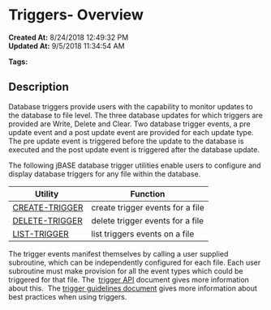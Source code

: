 # Triggers- Overview

**Created At:** 8/24/2018 12:49:32 PM  
**Updated At:** 9/5/2018 11:34:54 AM  

**Tags:**
<badge text='triggers' vertical='middle' />

## Description 

Database triggers provide users with the capability to monitor updates to the database to file level. The three database updates for which triggers are provided are Write, Delete and Clear. Two database trigger events, a pre update event and a post update event are provided for each update type. The pre update event is triggered before the update to the database is executed and the post update event is triggered after the database update.

The following jBASE database trigger utilities enable users to configure and display database triggers for any file within the database.


| Utility  | Function<br> |
| --- | --- |
| [CREATE-TRIGGER](334575-create-trigger)<br> | create trigger events for a file<br> |
| [DELETE-TRIGGER](334575-create-trigger)<br> | delete trigger events for a file<br> |
| [LIST-TRIGGER](https://www.jbase.com/r99/knowledgebase/manuals/3.0/30manpages/man/adv22_LIST_TRIGGER.htm)<br> | list triggers events on a file<br> |


The trigger events manifest themselves by calling a user supplied subroutine, which can be independently configured for each file. Each user subroutine must make provision for all the event types which could be triggered for that file. The  [trigger API](trigger-api) document gives more information about this.  The [trigger guidelines document](triggers-guidelines) gives more information about best practices when using triggers.
